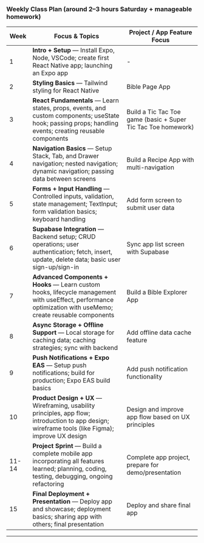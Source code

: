 ### Weekly Class Plan (around 2–3 hours Saturday + manageable homework)

| Week  | Focus & Topics                                                                                 | Project / App Feature Focus                             |
| ----- | ---------------------------------------------------------------------------------------------- | ------------------------------------------------------- |
| 1     | **Intro + Setup** — Install Expo, Node, VSCode; create first React Native app; launching an Expo app | -                                                       |
| 2     | **Styling Basics** — Tailwind styling for React Native | Bible Page App                                          |
| 3     | **React Fundamentals** — Learn states, props, events, and custom components; useState hook; passing props; handling events; creating reusable components | Build a Tic Tac Toe game (basic + Super Tic Tac Toe homework) |
| 4     | **Navigation Basics** — Setup Stack, Tab, and Drawer navigation; nested navigation; dynamic navigation; passing data between screens | Build a Recipe App with multi-navigation                |
| 5     | **Forms + Input Handling** — Controlled inputs, validation, state management; TextInput; form validation basics; keyboard handling | Add form screen to submit user data                     |
| 6     | **Supabase Integration** — Backend setup; CRUD operations; user authentication; fetch, insert, update, delete data; basic user sign-up/sign-in | Sync app list screen with Supabase                      |
| 7     | **Advanced Components + Hooks** — Learn custom hooks, lifecycle management with useEffect, performance optimization with useMemo; create reusable components | Build a Bible Explorer App                              |
| 8     | **Async Storage + Offline Support** — Local storage for caching data; caching strategies; sync with backend | Add offline data cache feature                          |
| 9     | **Push Notifications + Expo EAS** — Setup push notifications; build for production; Expo EAS build basics | Add push notification functionality                     |
| 10    | **Product Design + UX** — Wireframing, usability principles, app flow; introduction to app design; wireframe tools (like Figma); improve UX design | Design and improve app flow based on UX principles      |
| 11-14 | **Project Sprint** — Build a complete mobile app incorporating all features learned; planning, coding, testing, debugging, ongoing refactoring | Complete app project, prepare for demo/presentation     |
| 15    | **Final Deployment + Presentation** — Deploy app and showcase; deployment basics; sharing app with others; final presentation | Deploy and share final app                              |

---
